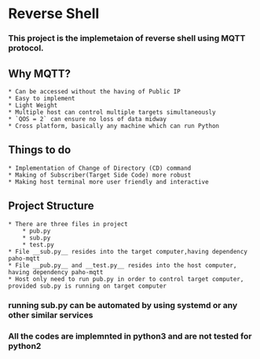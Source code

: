 # Reverse Shell
### This project is the implemetaion of reverse shell using MQTT protocol.




## Why MQTT?
	* Can be accessed without the having of Public IP
	* Easy to implement
	* Light Weight
	* Multiple host can control multiple targets simultaneously
	* `QOS = 2` can ensure no loss of data midway
	* Cross platform, basically any machine which can run Python 



## Things to do
	* Implementation of Change of Directory (CD) command
	* Making of Subscriber(Target Side Code) more robust
	* Making host terminal more user friendly and interactive


## Project Structure
	* There are three files in project
		* pub.py
		* sub.py
		* test.py
	* File __sub.py__ resides into the target computer,having dependency paho-mqtt
	* File __pub.py__ and __test.py__ resides into the host computer, having dependency paho-mqtt
	* Host only need to run pub.py in order to control target computer, provided sub.py is running on target computer 

### running sub.py can be automated by using systemd or any other similar services 

### All the codes are implemnted in python3 and are not tested for python2